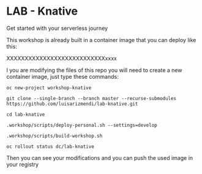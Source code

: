 LAB - Knative
=====================

Get started with your serverless journey

This workshop is already built in a container image that you can deploy like this:

XXXXXXXXXXXXXXXXXXXXXXXXXXXxxxx

I you are modifying the files of this repo you will need to create a new container image, just type these commands:

    oc new-project workshop-knative

    git clone --single-branch --branch master --recurse-submodules https://github.com/luisarizmendi/lab-knative.git

    cd lab-knative

    .workshop/scripts/deploy-personal.sh --settings=develop

    .workshop/scripts/build-workshop.sh

    oc rollout status dc/lab-knative

Then you can see your modifications and you can push the used image in your registry
